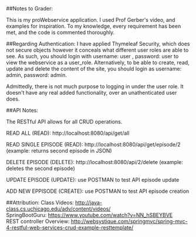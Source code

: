 ##Notes to Grader: 

This is my proWebservice application. I used Prof Gerber's video, and examples for inspiration. To my knowledge, every requirement has been met, and the code is commented thoroughly.

##Regarding Authentication: 
I have applied Thymeleaf Security, which does not secure objects however it conceals what different user roles are able to see.
As such, you should login with username: user , password: user to view the webservice as a user_role.
Alternatively, to be able to create, read, update and delete the content of the site, you should login as username: admin, password: admin.

Admittedly, there is not much purpose to logging in under the user role. It doesn't have any real added functionality, over an unathenticated user does.

##API Notes: 

The RESTful API allows for all CRUD operations. 

READ ALL (READ): http://localhost:8080/api/get/all

READ SINGLE EPISODE (READ): http://localhost:8080/api/get/episode/2 (example: returns second episode in JSON)

DELETE EPISODE (DELETE): http://localhost:8080/api/2/delete (example: deletes the second episode)

UPDATE EPISODE (UPDATE): use POSTMAN to test API episode update

ADD NEW EPPISODE (CREATE): use POSTMAN to test API episode creation

##Attribution:
Class Videos: http://java-class.cs.uchicago.edu/adv/content/videos/  
SpringBootGuru: https://www.youtube.com/watch?v=NN_hSBEYBVE  
REST controller Overview: http://websystique.com/springmvc/spring-mvc-4-restful-web-services-crud-example-resttemplate/  

